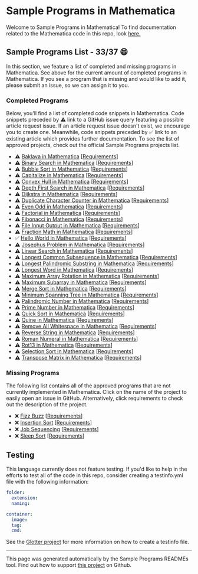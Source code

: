 # Sample Programs in Mathematica

Welcome to Sample Programs in Mathematica! To find documentation related to the Mathematica code in this repo, look [here.](https://sampleprograms.io/languages/mathematica)

## Sample Programs List - 33/37 :smile:

In this section, we feature a list of completed and missing programs in Mathematica. See above for the current amount of completed programs in Mathematica. If you see a program that is missing and would like to add it, please submit an issue, so we can assign it to you.

### Completed Programs

Below, you'll find a list of completed code snippets in Mathematica. Code snippets preceded by :warning: link to a GitHub issue query featuring a possible article request issue. If an article request issue doesn't exist, we encourage you to create one. Meanwhile, code snippets preceded by :white_check_mark: link to an existing article which provides further documentation. To see the list of approved projects, check out the official Sample Programs projects list.

- :warning: [Baklava in Mathematica](https://github.com//TheRenegadeCoder/sample-programs-website/issues?utf8=%E2%9C%93&q=is%3Aissue+is%3Aopen+baklava+mathematica) [[Requirements](https://sampleprograms.io/projects/baklava)]
- :warning: [Binary Search in Mathematica](https://github.com//TheRenegadeCoder/sample-programs-website/issues?utf8=%E2%9C%93&q=is%3Aissue+is%3Aopen+binary+search+mathematica) [[Requirements](https://sampleprograms.io/projects/binary-search)]
- :warning: [Bubble Sort in Mathematica](https://github.com//TheRenegadeCoder/sample-programs-website/issues?utf8=%E2%9C%93&q=is%3Aissue+is%3Aopen+bubble+sort+mathematica) [[Requirements](https://sampleprograms.io/projects/bubble-sort)]
- :warning: [Capitalize in Mathematica](https://github.com//TheRenegadeCoder/sample-programs-website/issues?utf8=%E2%9C%93&q=is%3Aissue+is%3Aopen+capitalize+mathematica) [[Requirements](https://sampleprograms.io/projects/capitalize)]
- :warning: [Convex Hull in Mathematica](https://github.com//TheRenegadeCoder/sample-programs-website/issues?utf8=%E2%9C%93&q=is%3Aissue+is%3Aopen+convex+hull+mathematica) [[Requirements](https://sampleprograms.io/projects/convex-hull)]
- :warning: [Depth First Search in Mathematica](https://github.com//TheRenegadeCoder/sample-programs-website/issues?utf8=%E2%9C%93&q=is%3Aissue+is%3Aopen+depth+first+search+mathematica) [[Requirements](https://sampleprograms.io/projects/depth-first-search)]
- :warning: [Dijkstra in Mathematica](https://github.com//TheRenegadeCoder/sample-programs-website/issues?utf8=%E2%9C%93&q=is%3Aissue+is%3Aopen+dijkstra+mathematica) [[Requirements](https://sampleprograms.io/projects/dijkstra)]
- :warning: [Duplicate Character Counter in Mathematica](https://github.com//TheRenegadeCoder/sample-programs-website/issues?utf8=%E2%9C%93&q=is%3Aissue+is%3Aopen+duplicate+character+counter+mathematica) [[Requirements](https://sampleprograms.io/projects/duplicate-character-counter)]
- :warning: [Even Odd in Mathematica](https://github.com//TheRenegadeCoder/sample-programs-website/issues?utf8=%E2%9C%93&q=is%3Aissue+is%3Aopen+even+odd+mathematica) [[Requirements](https://sampleprograms.io/projects/even-odd)]
- :warning: [Factorial in Mathematica](https://github.com//TheRenegadeCoder/sample-programs-website/issues?utf8=%E2%9C%93&q=is%3Aissue+is%3Aopen+factorial+mathematica) [[Requirements](https://sampleprograms.io/projects/factorial)]
- :warning: [Fibonacci in Mathematica](https://github.com//TheRenegadeCoder/sample-programs-website/issues?utf8=%E2%9C%93&q=is%3Aissue+is%3Aopen+fibonacci+mathematica) [[Requirements](https://sampleprograms.io/projects/fibonacci)]
- :warning: [File Input Output in Mathematica](https://github.com//TheRenegadeCoder/sample-programs-website/issues?utf8=%E2%9C%93&q=is%3Aissue+is%3Aopen+file+input+output+mathematica) [[Requirements](https://sampleprograms.io/projects/file-input-output)]
- :warning: [Fraction Math in Mathematica](https://github.com//TheRenegadeCoder/sample-programs-website/issues?utf8=%E2%9C%93&q=is%3Aissue+is%3Aopen+fraction+math+mathematica) [[Requirements](https://sampleprograms.io/projects/fraction-math)]
- :white_check_mark: [Hello World in Mathematica](https://sampleprograms.io/projects/hello-world/mathematica) [[Requirements](https://sampleprograms.io/projects/hello-world)]
- :warning: [Josephus Problem in Mathematica](https://github.com//TheRenegadeCoder/sample-programs-website/issues?utf8=%E2%9C%93&q=is%3Aissue+is%3Aopen+josephus+problem+mathematica) [[Requirements](https://sampleprograms.io/projects/josephus-problem)]
- :warning: [Linear Search in Mathematica](https://github.com//TheRenegadeCoder/sample-programs-website/issues?utf8=%E2%9C%93&q=is%3Aissue+is%3Aopen+linear+search+mathematica) [[Requirements](https://sampleprograms.io/projects/linear-search)]
- :warning: [Longest Common Subsequence in Mathematica](https://github.com//TheRenegadeCoder/sample-programs-website/issues?utf8=%E2%9C%93&q=is%3Aissue+is%3Aopen+longest+common+subsequence+mathematica) [[Requirements](https://sampleprograms.io/projects/longest-common-subsequence)]
- :warning: [Longest Palindromic Substring in Mathematica](https://github.com//TheRenegadeCoder/sample-programs-website/issues?utf8=%E2%9C%93&q=is%3Aissue+is%3Aopen+longest+palindromic+substring+mathematica) [[Requirements](https://sampleprograms.io/projects/longest-palindromic-substring)]
- :warning: [Longest Word in Mathematica](https://github.com//TheRenegadeCoder/sample-programs-website/issues?utf8=%E2%9C%93&q=is%3Aissue+is%3Aopen+longest+word+mathematica) [[Requirements](https://sampleprograms.io/projects/longest-word)]
- :warning: [Maximum Array Rotation in Mathematica](https://github.com//TheRenegadeCoder/sample-programs-website/issues?utf8=%E2%9C%93&q=is%3Aissue+is%3Aopen+maximum+array+rotation+mathematica) [[Requirements](https://sampleprograms.io/projects/maximum-array-rotation)]
- :warning: [Maximum Subarray in Mathematica](https://github.com//TheRenegadeCoder/sample-programs-website/issues?utf8=%E2%9C%93&q=is%3Aissue+is%3Aopen+maximum+subarray+mathematica) [[Requirements](https://sampleprograms.io/projects/maximum-subarray)]
- :warning: [Merge Sort in Mathematica](https://github.com//TheRenegadeCoder/sample-programs-website/issues?utf8=%E2%9C%93&q=is%3Aissue+is%3Aopen+merge+sort+mathematica) [[Requirements](https://sampleprograms.io/projects/merge-sort)]
- :warning: [Minimum Spanning Tree in Mathematica](https://github.com//TheRenegadeCoder/sample-programs-website/issues?utf8=%E2%9C%93&q=is%3Aissue+is%3Aopen+minimum+spanning+tree+mathematica) [[Requirements](https://sampleprograms.io/projects/minimum-spanning-tree)]
- :warning: [Palindromic Number in Mathematica](https://github.com//TheRenegadeCoder/sample-programs-website/issues?utf8=%E2%9C%93&q=is%3Aissue+is%3Aopen+palindromic+number+mathematica) [[Requirements](https://sampleprograms.io/projects/palindromic-number)]
- :warning: [Prime Number in Mathematica](https://github.com//TheRenegadeCoder/sample-programs-website/issues?utf8=%E2%9C%93&q=is%3Aissue+is%3Aopen+prime+number+mathematica) [[Requirements](https://sampleprograms.io/projects/prime-number)]
- :warning: [Quick Sort in Mathematica](https://github.com//TheRenegadeCoder/sample-programs-website/issues?utf8=%E2%9C%93&q=is%3Aissue+is%3Aopen+quick+sort+mathematica) [[Requirements](https://sampleprograms.io/projects/quick-sort)]
- :warning: [Quine in Mathematica](https://github.com//TheRenegadeCoder/sample-programs-website/issues?utf8=%E2%9C%93&q=is%3Aissue+is%3Aopen+quine+mathematica) [[Requirements](https://sampleprograms.io/projects/quine)]
- :warning: [Remove All Whitespace in Mathematica](https://github.com//TheRenegadeCoder/sample-programs-website/issues?utf8=%E2%9C%93&q=is%3Aissue+is%3Aopen+remove+all+whitespace+mathematica) [[Requirements](https://sampleprograms.io/projects/remove-all-whitespace)]
- :warning: [Reverse String in Mathematica](https://github.com//TheRenegadeCoder/sample-programs-website/issues?utf8=%E2%9C%93&q=is%3Aissue+is%3Aopen+reverse+string+mathematica) [[Requirements](https://sampleprograms.io/projects/reverse-string)]
- :warning: [Roman Numeral in Mathematica](https://github.com//TheRenegadeCoder/sample-programs-website/issues?utf8=%E2%9C%93&q=is%3Aissue+is%3Aopen+roman+numeral+mathematica) [[Requirements](https://sampleprograms.io/projects/roman-numeral)]
- :warning: [Rot13 in Mathematica](https://github.com//TheRenegadeCoder/sample-programs-website/issues?utf8=%E2%9C%93&q=is%3Aissue+is%3Aopen+rot13+mathematica) [[Requirements](https://sampleprograms.io/projects/rot13)]
- :warning: [Selection Sort in Mathematica](https://github.com//TheRenegadeCoder/sample-programs-website/issues?utf8=%E2%9C%93&q=is%3Aissue+is%3Aopen+selection+sort+mathematica) [[Requirements](https://sampleprograms.io/projects/selection-sort)]
- :warning: [Transpose Matrix in Mathematica](https://github.com//TheRenegadeCoder/sample-programs-website/issues?utf8=%E2%9C%93&q=is%3Aissue+is%3Aopen+transpose+matrix+mathematica) [[Requirements](https://sampleprograms.io/projects/transpose-matrix)]

### Missing Programs

The following list contains all of the approved programs that are not currently implemented in Mathematica. Click on the name of the project to easily open an issue in GitHub. Alternatively, click requirements to check out the description of the project.

- :x: [Fizz Buzz](https://github.com/TheRenegadeCoder/sample-programs/issues/new?assignees=&labels=enhancement&template=code-snippet-request.md&title=Add+Fizz+Buzz+in+mathematica) [[Requirements](https://sampleprograms.io/projects/fizz-buzz)]
- :x: [Insertion Sort](https://github.com/TheRenegadeCoder/sample-programs/issues/new?assignees=&labels=enhancement&template=code-snippet-request.md&title=Add+Insertion+Sort+in+mathematica) [[Requirements](https://sampleprograms.io/projects/insertion-sort)]
- :x: [Job Sequencing](https://github.com/TheRenegadeCoder/sample-programs/issues/new?assignees=&labels=enhancement&template=code-snippet-request.md&title=Add+Job+Sequencing+in+mathematica) [[Requirements](https://sampleprograms.io/projects/job-sequencing)]
- :x: [Sleep Sort](https://github.com/TheRenegadeCoder/sample-programs/issues/new?assignees=&labels=enhancement&template=code-snippet-request.md&title=Add+Sleep+Sort+in+mathematica) [[Requirements](https://sampleprograms.io/projects/sleep-sort)]

## Testing

This language currently does not feature testing. If you'd like to help in the efforts to test all of the code in this repo, consider creating a testinfo.yml file with the following information:

```yml
folder:
  extension:
  naming:

container:
  image:
  tag:
  cmd:
```

See the [Glotter project](https://github.com/auroq/glotter) for more information on how to create a testinfo file.

---

This page was generated automatically by the Sample Programs READMEs tool. Find out how to support [this project](https://github.com/TheRenegadeCoder/sample-programs-readmes) on Github.
